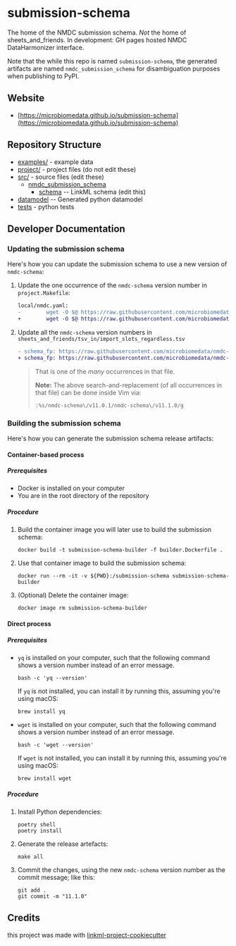# submission-schema

The home of the NMDC submission schema. *Not* the home of sheets_and_friends. In development: GH pages hosted NMDC DataHarmonizer interface.

Note that the while this repo is named `submission-schema`, the generated artifacts are named `nmdc_submission_schema` for disambiguation purposes when publishing to PyPI.

## Website

* [https://microbiomedata.github.io/submission-schema](https://microbiomedata.github.io/submission-schema)

## Repository Structure

* [examples/](examples/) - example data
* [project/](project/) - project files (do not edit these)
* [src/](src/) - source files (edit these)
    * [nmdc_submission_schema](src/nmdc_submission_schema)
        * [schema](src/nmdc_submission_schema/schema) -- LinkML schema (edit this)
* [datamodel](src/nmdc_submission_schema/datamodel) -- Generated python datamodel
* [tests](tests/) - python tests

## Developer Documentation

### Updating the submission schema

Here's how you can update the submission schema to use a new version of `nmdc-schema`:

1. Update the one occurrence of the `nmdc-schema` version number in `project.Makefile`:

    ```diff
    local/nmdc.yaml:
    -        wget -O $@ https://raw.githubusercontent.com/microbiomedata/nmdc-schema/v11.0.1/nmdc_schema/nmdc_materialized_patterns.yaml
    +        wget -O $@ https://raw.githubusercontent.com/microbiomedata/nmdc-schema/v11.1.0/nmdc_schema/nmdc_materialized_patterns.yaml
    ```

2. Update all the `nmdc-schema` version numbers in `sheets_and_friends/tsv_in/import_slots_regardless.tsv`

    ```diff
    - schema_fp: https://raw.githubusercontent.com/microbiomedata/nmdc-schema/v11.0.1/nmdc_schema/nmdc_materialized_patterns.yaml; source_class: Biosample; destination_class: BuiltEnvInterface
    + schema_fp: https://raw.githubusercontent.com/microbiomedata/nmdc-schema/v11.1.0/nmdc_schema/nmdc_materialized_patterns.yaml; source_class: Biosample; destination_class: BuiltEnvInterface
    ```
    > That is one of the _many_ occurrences in that file.
    >
    > **Note:** The above search-and-replacement (of all occurrences in that file) can be done inside Vim via:
    > ```vim
    > :%s/nmdc-schema\/v11.0.1/nmdc-schema\/v11.1.0/g
    > ```

### Building the submission schema

Here's how you can generate the submission schema release artifacts:

#### Container-based process

##### Prerequisites

- Docker is installed on your computer
- You are in the root directory of the repository

##### Procedure

1. Build the container image you will later use to build the submission schema:
   ```shell
   docker build -t submission-schema-builder -f builder.Dockerfile .
   ```
2. Use that container image to build the submission schema:
   ```shell
   docker run --rm -it -v ${PWD}:/submission-schema submission-schema-builder
   ```
3. (Optional) Delete the container image:
   ```shell
   docker image rm submission-schema-builder
   ```

#### Direct process

##### Prerequisites

- `yq` is installed on your computer, such that the following command shows a version number instead of an error message.
    ```shell
    bash -c 'yq --version'
    ```
    If `yq` is not installed, you can install it by running this, assuming you're using macOS:
    ```shell
    brew install yq
    ```
- `wget` is installed on your computer, such that the following command shows a version number instead of an error message.
    ```shell
    bash -c 'wget --version'
    ```
    If `wget` is not installed, you can install it by running this, assuming you're using macOS:
    ```shell
    brew install wget
    ```

##### Procedure

1. Install Python dependencies:
   ```shell
   poetry shell
   poetry install
   ```
2. Generate the release artefacts:
   ```shell
   make all
   ```
3. Commit the changes, using the new `nmdc-schema` version number as the commit message; like this:
   ```shell
   git add .
   git commit -m "11.1.0"
   ```

## Credits

this project was made with [linkml-project-cookiecutter](https://github.com/linkml/linkml-project-cookiecutter)
